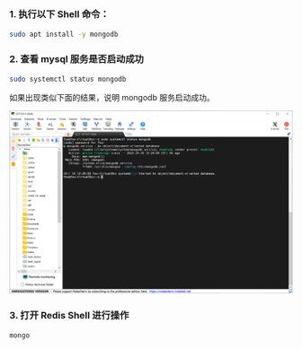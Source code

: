 ### 1. 执行以下 Shell 命令：
```bash
sudo apt install -y mongodb

```

### 2. 查看 mysql 服务是否启动成功
```bash
sudo systemctl status mongodb

```
如果出现类似下面的结果，说明 mongodb 服务启动成功。

![Alt text](img/MongoDB%E6%9C%8D%E5%8A%A1%E5%90%AF%E5%8A%A8%E6%88%90%E5%8A%9F.png)

### 3. 打开 Redis Shell 进行操作
```bash
mongo
```
